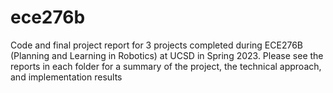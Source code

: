 # ece276b

Code and final project report for 3 projects completed during ECE276B (Planning and Learning in Robotics) at UCSD in Spring 2023. Please see the reports in each folder for a summary of the project, the technical approach, and implementation results

